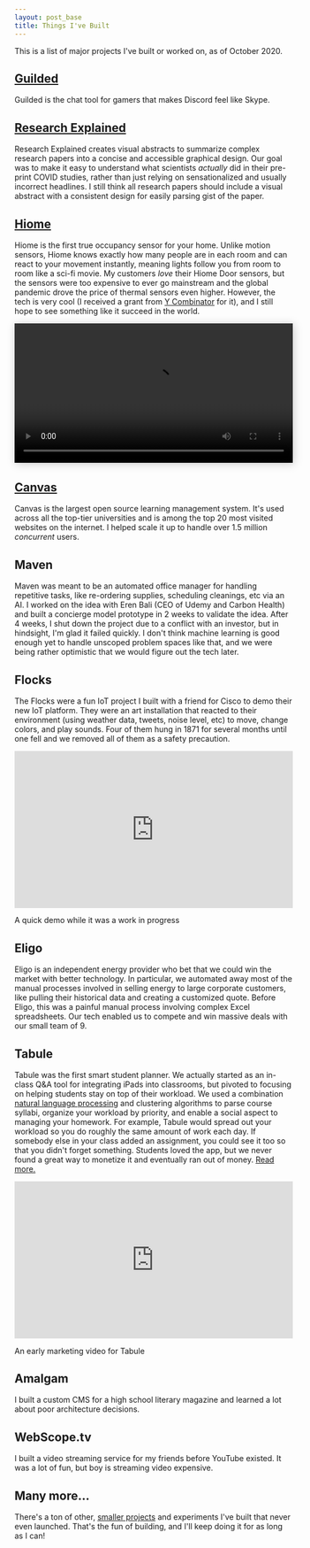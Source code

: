 ```yaml
---
layout: post_base
title: Things I've Built
---
```


This is a list of major projects I've built or worked on, as of October 2020.

## [Guilded](https://www.guilded.gg)

Guilded is the chat tool for gamers that makes Discord feel like Skype.

## [Research Explained](https://researchexplained.org)

Research Explained creates visual abstracts to summarize complex research papers into a concise and accessible graphical design. Our goal was to make it easy to understand what scientists _actually_ did in their pre-print COVID studies, rather than just relying on sensationalized and usually incorrect headlines. I still think all research papers should include a visual abstract with a consistent design for easily parsing gist of the paper.

## [Hiome](https://hiome.com)

Hiome is the first true occupancy sensor for your home. Unlike motion sensors, Hiome knows exactly how many people are in each room and can react to your movement instantly, meaning lights follow you from room to room like a sci-fi movie. My customers _love_ their Hiome Door sensors, but the sensors were too expensive to ever go mainstream and the global pandemic drove the price of thermal sensors even higher. However, the tech is very cool (I received a grant from [Y Combinator](https://www.ycombinator.com) for it), and I still hope to see something like it succeed in the world.

<video controls="" width="100%" preload="auto" id="heroVid" style="box-shadow: rgb(204, 204, 204) 2px 2px 15px; margin-bottom: 2rem; background-color: rgb(204, 204, 204); display: block;" src="https://hiome.com/hls/WelcomeHiome2.m3u8">Sorry, your browser doesn't support embedded videos. <a href="https://www.youtube.com/watch?v=PLBdi5frOGA">Watch it on YouTube</a>.</video>

## [Canvas](https://www.instructure.com/canvas/)

Canvas is the largest open source learning management system. It's used across all the top-tier universities and is among the top 20 most visited websites on the internet. I helped scale it up to handle over 1.5 million _concurrent_ users.

## Maven

Maven was meant to be an automated office manager for handling repetitive tasks, like re-ordering supplies, scheduling cleanings, etc via an AI. I worked on the idea with Eren Bali (CEO of Udemy and Carbon Health) and built a concierge model prototype in 2 weeks to validate the idea. After 4 weeks, I shut down the project due to a conflict with an investor, but in hindsight, I'm glad it failed quickly. I don't think machine learning is good enough yet to handle unscoped problem spaces like that, and we were being rather optimistic that we would figure out the tech later.

## Flocks

The Flocks were a fun IoT project I built with a friend for Cisco to demo their new IoT platform. They were an art installation that reacted to their environment (using weather data, tweets, noise level, etc) to move, change colors, and play sounds. Four of them hung in 1871 for several months until one fell and we removed all of them as a safety precaution.

<div style="padding:56.25% 0 0 0;position:relative;"><iframe src="https://player.vimeo.com/video/108903604?byline=0&portrait=0" style="position:absolute;top:0;left:0;width:100%;height:100%;" frameborder="0" allow="autoplay; fullscreen" allowfullscreen></iframe></div><script src="https://player.vimeo.com/api/player.js"></script>
<p class="caption">A quick demo while it was a work in progress</p>

## Eligo

Eligo is an independent energy provider who bet that we could win the market with better technology. In particular, we automated away most of the manual processes involved in selling energy to large corporate customers, like pulling their historical data and creating a customized quote. Before Eligo, this was a painful manual process involving complex Excel spreadsheets. Our tech enabled us to compete and win massive deals with our small team of 9.

## Tabule

Tabule was the first smart student planner. We actually started as an in-class Q&A tool for integrating iPads into classrooms, but pivoted to focusing on helping students stay on top of their workload. We used a combination [natural language processing](https://sherlock.neil.gg) and clustering algorithms to parse course syllabi, organize your workload by priority, and enable a social aspect to managing your homework. For example, Tabule would spread out your workload so you do roughly the same amount of work each day. If somebody else in your class added an assignment, you could see it too so that you didn't forget something. Students loved the app, but we never found a great way to monetize it and eventually ran out of money. [Read more.](/work/tabule/)

<div style="padding:56.25% 0 0 0;position:relative;"><iframe src="https://player.vimeo.com/video/103914668?byline=0" style="position:absolute;top:0;left:0;width:100%;height:100%;" frameborder="0" allow="autoplay; fullscreen" allowfullscreen></iframe></div><script src="https://player.vimeo.com/api/player.js"></script>
<p class="caption">An early marketing video for Tabule</p>

## Amalgam

I built a custom CMS for a high school literary magazine and learned a lot about poor architecture decisions.

## WebScope.tv

I built a video streaming service for my friends before YouTube existed. It was a lot of fun, but boy is streaming video expensive.

## Many more...

There's a ton of other, [smaller projects](https://github.com/neilgupta) and experiments I've built that never even launched. That's the fun of building, and I'll keep doing it for as long as I can!
